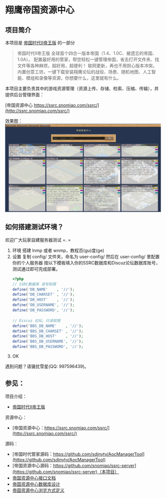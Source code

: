 # 翔鹰帝国资源中心


## 项目简介

本项目是
[帝国时代Ⅱ帝王版](http://www.hawkaoe.net/bbs/thread-117563-1-1.html)
的一部分

> 帝国时代Ⅱ帝王版
> 全球首个四合一版本帝国（1.4、1.0C、被遗忘的帝国、1.0A）。
> 配置最好用的管家，帮您轻松一键管理帝国，省去打开文件夹、找文件等各种麻烦，超好用，超便利！
> 联网更新，再也不用担心版本冲突。
> 内置创意工坊，一键下载安装翔鹰论坛的战役、场景、随机地图、人工智能、模组和录像等资源，你想要什么，这里就有什么。

本项目主要负责其中的游戏资源管理（资源上传、存储、检索、压缩、传输），并提供后台管理界面：

[帝国资源中心 https://ssrc.snomiao.com/ssrc/](http://ssrc.snomiao.com/ssrc/)

效果图： ![]( ./资源浏览界面.png)

## 如何搭建测试环境？
欢迎广大玩家自建服务器测试 =. =

1. 环境
	搭建 lnmp 或者 wnmp，教程百(gu)度(ge)
2. 设置
	复制 config/ 文件夹，命名为 user-config/
	然后在 user-config/ 里配置你的个人服务器
	按以下模板填入你的SSRC数据库和Discuz论坛数据库账号，测试通过即可完成部署。
	```php
	<?php
	// SSRC数据库 读写权限
	define('DB_NAME'    , '//');
	define('DB_CHARSET' , '//');
	define('DB_HOST'    , '//');
	define('DB_USERNAME', '//');
	define('DB_PASSWORD', '//');

	// Discuz 论坛，只读权限
	define('BBS_DB_NAME'    , '//');
	define('BBS_DB_CHARSET' , '//');
	define('BBS_DB_HOST'    , '//');
	define('BBS_DB_USERNAME', '//');
	define('BBS_DB_PASSWORD', '//');
	```
3. OK

遇到问题？请骚扰雪星(QQ: 997596439)。

## 参见：

项目介绍：
- [帝国时代Ⅱ帝王版](http://www.hawkaoe.net/bbs/thread-117563-1-1.html)

资源中心：
- [帝国资源中心：https://ssrc.snomiao.com/ssrc/](http://ssrc.snomiao.com/ssrc/)

源码：
- [帝国时代管家源码：https://github.com/sdjnyty/AocManagerTool](https://github.com/sdjnyty/AocManagerTool)
- [帝国资源中心源码：https://github.com/snomiao/ssrc-server](https://github.com/snomiao/ssrc-server)（本项目）
- [帝国资源中心接口文档](./PortDocument.md)
- [帝国资源中心数据库设计](./帝国资源中心数据库.sql)
- [帝国资源中心浏览方式定义](./浏览方式定义.md)